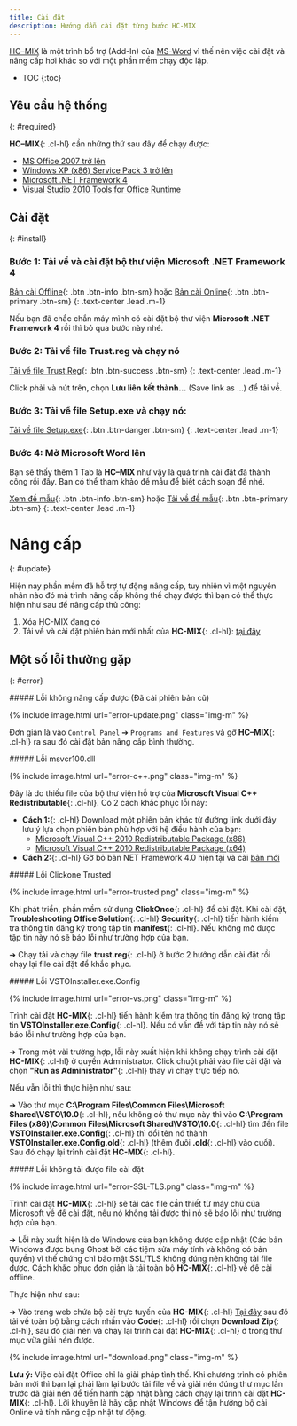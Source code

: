 ```yaml
---
title: Cài đặt
description: Hướng dẫn cài đặt từng bước HC-MIX
---
```


[HC–MIX](/projects/hc-mix/) là một trình bổ trợ (Add-In) của [MS-Word](/word/) vì thế nên việc cài đặt và nâng cấp hơi khác so với một phần mềm chạy độc lập.
- TOC
{:toc}

## Yêu cầu hệ thống
{: #required}

**HC–MIX**{: .cl-hl} cần những thứ sau đây để chạy được:
- [MS Office 2007 trở lên](https://products.office.com/vi-vn/compare-microsoft-office-products)
- [Windows XP (x86) Service Pack 3 trở lên](https://www.microsoft.com/en-us/software-download)
- [Microsoft .NET Framework 4](https://www.microsoft.com/en-us/download/details.aspx?id=17851)
- [Visual Studio 2010 Tools for Office Runtime](https://www.microsoft.com/en-us/download/details.aspx?id=48217)

## Cài đặt
{: #install}

### **Bước 1:** Tải về và cài đặt bộ thư viện **Microsoft .NET Framework 4**

[Bản cài Offline](https://www.microsoft.com/en-us/download/details.aspx?id=17718){: .btn .btn-info .btn-sm} 
hoặc 
[Bản cài Online](https://www.microsoft.com/en-us/download/details.aspx?id=17851){: .btn .btn-primary .btn-sm}
{: .text-center .lead .m-1}

Nếu bạn đã chắc chắn máy mình có cài đặt bộ thư viện **Microsoft .NET Framework 4** rồi thì bỏ qua bước này nhé.
### **Bước 2:** Tải về file **Trust.reg** và chạy nó

[Tải về file Trust.Reg](https://raw.githubusercontent.com/HoanChan/HC-MIX/master/trust.reg){: .btn .btn-success .btn-sm}
{: .text-center .lead .m-1}

Click phải và nút trên, chọn **Lưu liên kết thành...** (Save link as ...) để tải về.

### **Bước 3:** Tải về file **Setup.exe** và chạy nó:

[Tải về file Setup.exe](https://raw.githubusercontent.com/HoanChan/HC-MIX/master/setup.exe){: .btn .btn-danger .btn-sm}
{: .text-center .lead .m-1}

### **Bước 4:** Mở Microsoft Word lên 

Bạn sẽ thấy thêm 1 Tab là **HC–MIX** như vậy là quá trình cài đặt đã thành công rồi đấy. Bạn có thể tham khảo đề mẫu để biết cách soạn đề nhé.

[Xem đề mẫu](https://github.com/HoanChan/HC-MIX/tree/master/DeMau){: .btn .btn-info .btn-sm} hoặc [Tải về đề mẫu](https://github.com/HoanChan/HC-MIX/raw/master/DeMau.zip){: .btn .btn-primary .btn-sm}
{: .text-center .lead .m-1}


# Nâng cấp
{: #update}

Hiện nay phần mềm đã hỗ trợ tự động nâng cấp, tuy nhiên vì một nguyên nhân nào đó mà trình nâng cấp không thể chạy được thì bạn có thể thực hiện như sau để nâng cấp thủ công:

1. Xóa HC-MIX đang có
2. Tải về và cài đặt phiên bản mới nhất của **HC-MIX**{: .cl-hl}: [tại đây](https://raw.githubusercontent.com/HoanChan/HC-MIX/master/setup.exe)

## Một số lỗi thường gặp
{: #error}

<div class="note danger">
##### Lỗi không nâng cấp được (Đã cài phiên bản cũ)

{% include image.html url="error-update.png" class="img-m" %}

Đơn giản là vào `Control Panel` ➔ `Programs and Features` và gỡ **HC–MIX**{: .cl-hl} ra sau đó cài đặt bản nâng cấp bình thường.
</div>

<div class="note danger">
##### Lỗi msvcr100.dll

{% include image.html url="error-c++.png" class="img-m" %}

Đây là do thiếu file của bộ thư viện hỗ trợ của **Microsoft Visual C++ Redistributable**{: .cl-hl}. Có 2 cách khắc phục lỗi này:

+ **Cách 1:**{: .cl-hl} Download một phiên bản khác từ đường link dưới đây lưu ý lựa chọn phiên bản phù hợp với hệ điều hành của bạn:
    - [Microsoft Visual C++ 2010 Redistributable Package (x86)](https://www.microsoft.com/en-us/download/details.aspx?id=5555)
    - [Microsoft Visual C++ 2010 Redistributable Package (x64)](http://www.microsoft.com/download/en/details.aspx?id=14632)
+ **Cách 2:**{: .cl-hl} Gỡ bỏ bản NET Framework 4.0 hiện tại và cài [bản mới](https://www.microsoft.com/en-us/download/details.aspx?id=24872)
</div>

<div class="note danger">
##### Lỗi Clickone Trusted

{% include image.html url="error-trusted.png" class="img-m" %}

Khi phát triển, phần mềm sử dụng **ClickOnce**{: .cl-hl} để cài đặt. Khi cài đặt, **Troubleshooting Office Solution**{: .cl-hl} **Security**{: .cl-hl} tiến hành kiểm tra thông tin đăng ký trong tập tin **manifest**{: .cl-hl}. Nếu không mở được tập tin này nó sẽ báo lỗi như trường hợp của bạn. 

➔ Chạy tải và chạy file **trust.reg**{: .cl-hl} ở bước 2 hướng dẫn cài đặt rồi chạy lại file cài đặt để khắc phục.
 </div>

<div class="note danger">
##### Lỗi VSTOInstaller.exe.Config

{% include image.html url="error-vs.png" class="img-m" %}

Trình cài đặt **HC-MIX**{: .cl-hl} tiến hành kiểm tra thông tin đăng ký trong tập tin **VSTOInstaller.exe.Config**{: .cl-hl}. Nếu có vấn đề với tập tin này nó sẽ báo lỗi như trường hợp của bạn.

➔ Trong một vài trường hợp, lỗi này xuất hiện khi không chạy trình cài đặt **HC-MIX**{: .cl-hl} ở quyền Administrator. Click chuột phải vào file cài đặt và chọn **"Run as Administrator"**{: .cl-hl} thay vì chạy trực tiếp nó.

Nếu vẫn lỗi thì thực hiện như sau:

➔ Vào thư mục **C:\Program Files\Common Files\Microsoft Shared\VSTO\10.0**{: .cl-hl}, nếu không có thư mục này thì vào **C:\Program Files (x86)\Common Files\Microsoft Shared\VSTO\10.0**{: .cl-hl} tìm đến file **VSTOInstaller.exe.Config**{: .cl-hl} thì đổi tên nó thành **VSTOInstaller.exe.Config.old**{: .cl-hl} (thêm đuôi **.old**{: .cl-hl} vào cuối). Sau đó chạy lại trình cài đặt **HC-MIX**{: .cl-hl}.
 </div>

 <div class="note danger">
##### Lỗi không tải được file cài đặt

{% include image.html url="error-SSL-TLS.png" class="img-m" %}

Trình cài đặt **HC-MIX**{: .cl-hl} sẽ tải các file cần thiết từ máy chủ của Microsoft về để cài đặt, nếu nó không tải được thi nó sẽ báo lỗi như trường hợp của bạn.

➔ Lỗi này xuất hiện là do Windows của bạn không được cập nhật (Các bản Windows được bung Ghost bởi các tiệm sửa máy tính và không có bản quyền) vì thế chứng chỉ bảo mật SSL/TLS không đúng nên không tải file được. Cách khắc phục đơn giản là tải toàn bộ **HC-MIX**{: .cl-hl} về để cài offline.

Thực hiện như sau:

➔ Vào trang web chứa bộ cài trực tuyến của **HC-MIX**{: .cl-hl} [Tại đây](https://github.com/HoanChan/HC-MIX) sau đó tải về toàn bộ bằng cách nhấn vào **Code**{: .cl-hl} rồi chọn **Download Zip**{: .cl-hl}, sau đó giải nén và chạy lại trình cài đặt **HC-MIX**{: .cl-hl} ở trong thư mục vừa giải nén được.

{% include image.html url="download.png" class="img-m" %}

**Lưu ý:** Việc cài đặt Office chỉ là giải pháp tình thế. Khi chương trình có phiên bản mới thì bạn lại phải làm lại bước tải file về và giải nén đúng thư mục lần trước đã giải nén để tiến hành cập nhật bằng cách chạy lại trình cài đặt **HC-MIX**{: .cl-hl}. Lời khuyên là hãy cập nhật Windows để tận hưởng bộ cài Online và tính năng cập nhật tự động.

 </div>